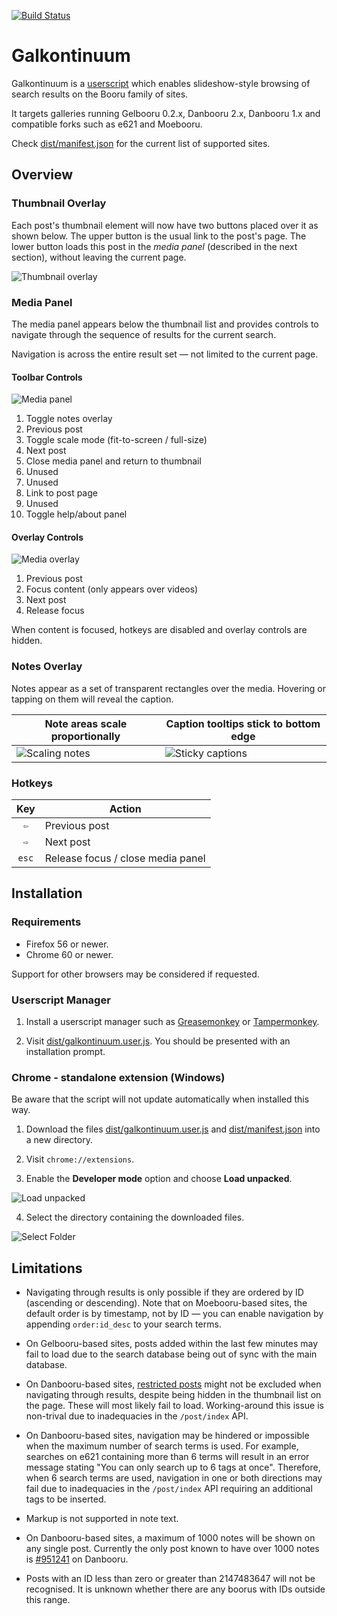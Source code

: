 [![Build Status](https://travis-ci.com/bipface/galkontinuum.svg?branch=master)](https://travis-ci.com/bipface/galkontinuum)
# Galkontinuum
Galkontinuum is a [userscript][wiki userscript] which enables slideshow-style
browsing of search results on the Booru family of sites.

It targets galleries running Gelbooru 0.2.x, Danbooru 2.x, Danbooru 1.x and
compatible forks such as e621 and Moebooru.

Check [dist/manifest.json][dist manif] for the current list of supported sites.

## Overview

### Thumbnail Overlay

Each post's thumbnail element will now have two buttons placed over it as shown
below. The upper button is the usual link to the post's page. The lower button
loads this post in the *media panel* (described in the next section), without
leaving the current page.

![Thumbnail overlay][thumb overlay anim]

### Media Panel

The media panel appears below the thumbnail list and provides controls to
navigate through the sequence of results for the current search.

Navigation is across the entire result set — not limited to the current page.

#### Toolbar Controls

![Media panel][media panel numbered]

1. Toggle notes overlay
2. Previous post
3. Toggle scale mode (fit-to-screen / full-size)
4. Next post
5. Close media panel and return to thumbnail
6. Unused
7. Unused
8. Link to post page
9. Unused
10. Toggle help/about panel

#### Overlay Controls

![Media overlay][media overlay numbered]

1. Previous post
2. Focus content (only appears over videos)
3. Next post
4. Release focus

When content is focused, hotkeys are disabled and overlay controls are hidden.

### Notes Overlay

Notes appear as a set of transparent rectangles over the media.
Hovering or tapping on them will reveal the caption.

Note areas scale proportionally | Caption tooltips stick to bottom edge
--- | ---
![Scaling notes][notes scaley anim] | ![Sticky captions][notes sticky captions anim]

### Hotkeys

Key | Action
:---: | ---
`⇦` | Previous post
`⇨` | Next post
`esc` | Release focus / close media panel

## Installation

### Requirements

- Firefox 56 or newer.
- Chrome 60 or newer.

Support for other browsers may be considered if requested.

### Userscript Manager

1. Install a userscript manager such as [Greasemonkey][greasemonkey] or
[Tampermonkey][tampermonkey].

2. Visit [dist/galkontinuum.user.js][dist galk].
You should be presented with an installation prompt.

### Chrome - standalone extension (Windows)

Be aware that the script will not update automatically when installed this way.

1. Download the files [dist/galkontinuum.user.js][dist galk] and
[dist/manifest.json][dist manif] into a new directory.

2. Visit `chrome://extensions`.

3. Enable the **Developer mode** option and choose **Load unpacked**.

![Load unpacked][chrome load unpacked]

4. Select the directory containing the downloaded files.

![Select Folder][chrome select folder]

## Limitations

- Navigating through results is only possible if they are ordered by ID
(ascending or descending). Note that on Moebooru-based sites, the default
order is by timestamp, not by ID — you can enable navigation by appending
`order:id_desc` to your search terms.

- On Gelbooru-based sites, posts added within the last few minutes may fail to
load due to the search database being out of sync with the main database.

- On Danbooru-based sites, [restricted posts][danbooru wiki censored tags]
might not be excluded when navigating through results, despite being hidden in
the thumbnail list on the page. These will most likely fail to load.
Working-around this issue is non-trival due to inadequacies in the
`/post/index` API.

- On Danbooru-based sites, navigation may be hindered or impossible when the
maximum number of search terms is used.
For example, searches on e621 containing more than 6 terms will result in an
error message stating "You can only search up to 6 tags at once". Therefore,
when 6 search terms are used, navigation in one or both directions may fail due
to inadequacies in the `/post/index` API requiring an additional tags to be
inserted.

- Markup is not supported in note text.

- On Danbooru-based sites, a maximum of 1000 notes will be shown on any single
post. Currently the only post known to have over 1000 notes is
[#951241][danbooru post 1k notes] on Danbooru.

- Posts with an ID less than zero or greater than 2147483647 will not be
recognised. It is unknown whether there are any boorus with IDs outside this
range.

[dist galk]: https://github.com/bipface/galkontinuum/raw/master/dist/galkontinuum.user.js
[dist manif]: https://github.com/bipface/galkontinuum/raw/master/dist/manifest.json

[wiki userscript]: https://en.wikipedia.org/wiki/Userscript
[greasemonkey]: https://www.greasespot.net/
[tampermonkey]: https://tampermonkey.net/
[danbooru wiki censored tags]: https://danbooru.donmai.us/wiki_pages/84990
[danbooru post 1k notes]: https://danbooru.donmai.us/posts/951241

[thumb overlay anim]: https://i.imgur.com/ueGF43J.gif
[notes sticky captions anim]: http://a.webpurr.com/EPLM.webp
[notes scaley anim]: http://b.webpurr.com/MMla.webp
[media panel numbered]: https://i.imgur.com/MtdHz9U.gif
[media overlay numbered]: https://i.imgur.com/0nxqIGF.png
[chrome load unpacked]: https://i.imgur.com/RDu11ts.png
[chrome select folder]: https://i.imgur.com/mvJnMHQ.png
